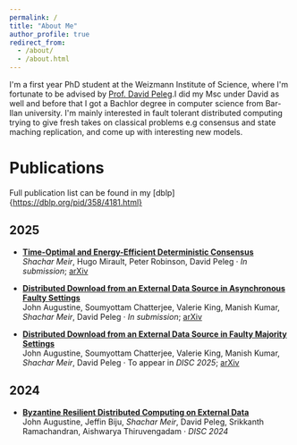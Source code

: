 ```yaml
---
permalink: /
title: "About Me"
author_profile: true
redirect_from: 
  - /about/
  - /about.html
---
```


I'm a first year PhD student at the Weizmann Institute of Science, where I'm fortunate to be advised by [Prof. David Peleg](https://www.weizmann.ac.il/math/peleg/).I did my Msc under David as well and before that I got a Bachlor degree in computer science from Bar-Ilan university. I'm mainly interested in fault tolerant distributed computing trying to give fresh takes on classical problems e.g consensus and state maching replication, and come up with interesting new models. 

Publications
======
Full publication list can be found in my [dblp]{https://dblp.org/pid/358/4181.html}
## 2025

- [**Time-Optimal and Energy-Efficient Deterministic Consensus**](https://arxiv.org/abs/2506.12282)  
  *Shachar Meir*, Hugo Mirault, Peter Robinson, David Peleg · *In submission*; [arXiv](https://arxiv.org/abs/2506.12282)

- [**Distributed Download from an External Data Source in Asynchronous Faulty Settings**](https://arxiv.org/abs/2509.03755)  
  John Augustine, Soumyottam Chatterjee, Valerie King, Manish Kumar, *Shachar Meir*, David Peleg · *In submission*; [arXiv](https://arxiv.org/abs/2509.03755)

- [**Distributed Download from an External Data Source in Faulty Majority Settings**](https://arxiv.org/abs/2412.19649)  
  John Augustine, Soumyottam Chatterjee, Valerie King, Manish Kumar, *Shachar Meir*, David Peleg · To appear in *DISC 2025*; [arXiv](https://arxiv.org/abs/2412.19649)



## 2024

- [**Byzantine Resilient Distributed Computing on External Data**](https://drops.dagstuhl.de/storage/00lipics/lipics-vol319-disc2024/LIPIcs.DISC.2024.3/LIPIcs.DISC.2024.3.pdf)  
  John Augustine, Jeffin Biju, *Shachar Meir*, David Peleg, Srikkanth Ramachandran, Aishwarya Thiruvengadam · *DISC 2024* 